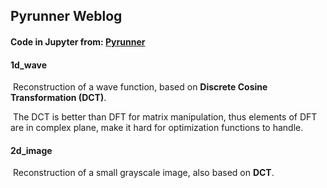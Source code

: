 ## Pyrunner Weblog

#### Code in Jupyter from: [Pyrunner](https://www.pyrunner.com/weblog/2016/05/26/compressed-sensing-python)



#### 1d_wave
​	Reconstruction of a wave function, based on **Discrete Cosine Transformation (DCT)**.

​	The DCT is better than DFT for matrix manipulation, thus elements of DFT are in complex plane, make it hard for optimization functions to handle.



#### 2d_image

​	Reconstruction of a small grayscale image, also based on **DCT**.


